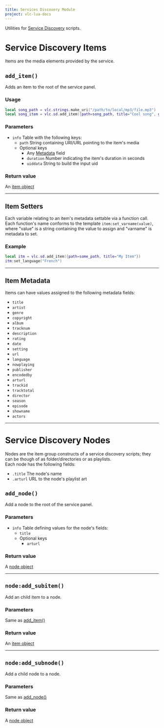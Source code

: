 ```yaml
---
title: Services Discovery Module
project: vlc-lua-docs
---
```

Utilities for [Service Discovery](/vlc-lua-docs/t/sd) scripts.


# Service Discovery Items
Items are the media elements provided by the service.


## `add_item()`
Adds an item to the root of the service panel.

### Usage
```lua
local song_path = vlc.strings.make_uri("/path/to/local/mp3/file.mp3")
local song_item = vlc.sd.add_item({path=song_path, title="Cool song", genre="The best genre"})
```

### Parameters
- `info` Table with the following keys:
	- `path` String containing URI/URL pointing to the item's media
	- Optional keys
		- Any [Metadata](#item-metadata) field
		- `duration` Number indicating the item's duration in seconds
		- `uiddata` String to build the input uid

### Return value
An [item object](#service-discovery-items)

----
## Item Setters
Each variable relating to an item's metadata settable via a function call. Each function's name conforms to the template `item:set_varname(value)`, where "value" is a string containing the value to assign and "varname" is metadata to set.

### Example
```lua
local itm = vlc.sd.add_item({path=some_path, title="My Item"})
itm:set_language("French")
```

----
## Item Metadata
Items can have values assigned to the following metadata fields:
- `title`
- `artist`
- `genre`
- `copyright`
- `album`
- `tracknum`
- `description`
- `rating`
- `date`
- `setting`
- `url`
- `language`
- `nowplaying`
- `publisher`
- `encodedby`
- `arturl`
- `trackid`
- `tracktotal`
- `director`
- `season`
- `episode`
- `showname`
- `actors`

----
# Service Discovery Nodes
Nodes are the item group constructs of a service discovery scripts; they can be though of as folder/directories or as playlists.  
Each node has the following fields:
- `.title` The node's name
- `.arturl` URL to the node's playlist art

## `add_node()`
Add a node to the root of the service panel.

### Parameters
- `info` Table defining values for the node's fields: 
	- `title`
	- Optional keys
		- `arturl`

### Return value
A [node object](#service-discovery-nodes)

----
## `node:add_subitem()`
Add an child item to a node.

### Parameters
Same as [add_item()](#add_item)

### Return value
An [item object](#service-discovery-items)

----
## `node:add_subnode()`
Add a child node to a node.

### Parameters
Same as [add_node()](#add_node)

### Return value
A [node object](#service-discovery-nodes)
